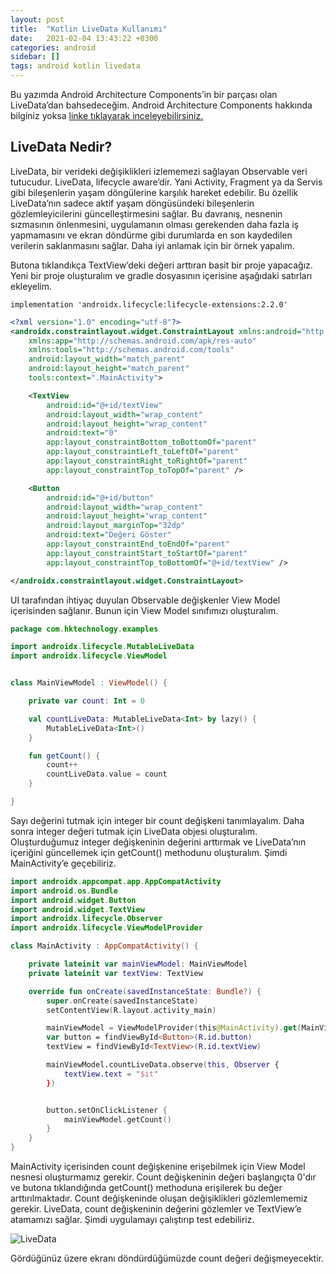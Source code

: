 ```yaml
---
layout: post
title:  "Kotlin LiveData Kullanımı"
date:   2021-02-04 13:43:22 +0300
categories: android 
sidebar: []
tags: android kotlin livedata
---
```


Bu yazımda Android Architecture Components’in bir parçası olan LiveData’dan bahsedeceğim. Android Architecture Components hakkında bilginiz yoksa [linke tıklayarak inceleyebilirsiniz.](https://developer.android.com/jetpack/guide)

## LiveData Nedir?

LiveData, bir verideki değişiklikleri izlememezi sağlayan Observable veri tutucudur. LiveData, lifecycle aware’dir. Yani Activity, Fragment ya da Servis gibi bileşenlerin yaşam döngülerine karşılık hareket edebilir. Bu özellik LiveData’nın sadece aktif yaşam döngüsündeki bileşenlerin gözlemleyicilerini güncelleştirmesini sağlar. Bu davranış, nesnenin sızmasının önlenmesini, uygulamanın olması gerekenden daha fazla iş yapmamasını ve ekran döndürme gibi durumlarda en son kaydedilen verilerin saklanmasını sağlar. Daha iyi anlamak için bir örnek yapalım.

Butona tıklandıkça TextView’deki değeri arttıran basit bir proje yapacağız. Yeni bir proje oluşturalım ve gradle dosyasının içerisine aşağıdaki satırları ekleyelim.

```
implementation 'androidx.lifecycle:lifecycle-extensions:2.2.0'
```

```xml
<?xml version="1.0" encoding="utf-8"?>
<androidx.constraintlayout.widget.ConstraintLayout xmlns:android="http://schemas.android.com/apk/res/android"
    xmlns:app="http://schemas.android.com/apk/res-auto"
    xmlns:tools="http://schemas.android.com/tools"
    android:layout_width="match_parent"
    android:layout_height="match_parent"
    tools:context=".MainActivity">

    <TextView
        android:id="@+id/textView"
        android:layout_width="wrap_content"
        android:layout_height="wrap_content"
        android:text="0"
        app:layout_constraintBottom_toBottomOf="parent"
        app:layout_constraintLeft_toLeftOf="parent"
        app:layout_constraintRight_toRightOf="parent"
        app:layout_constraintTop_toTopOf="parent" />

    <Button
        android:id="@+id/button"
        android:layout_width="wrap_content"
        android:layout_height="wrap_content"
        android:layout_marginTop="32dp"
        android:text="Değeri Göster"
        app:layout_constraintEnd_toEndOf="parent"
        app:layout_constraintStart_toStartOf="parent"
        app:layout_constraintTop_toBottomOf="@+id/textView" />

</androidx.constraintlayout.widget.ConstraintLayout>
```

UI tarafından ihtiyaç duyulan Observable değişkenler View Model içerisinden sağlanır. Bunun için View Model sınıfımızı oluşturalım.

```kotlin
package com.hktechnology.examples

import androidx.lifecycle.MutableLiveData
import androidx.lifecycle.ViewModel


class MainViewModel : ViewModel() {

    private var count: Int = 0

    val countLiveData: MutableLiveData<Int> by lazy() {
        MutableLiveData<Int>()
    }

    fun getCount() {
        count++
        countLiveData.value = count
    }

}
```

Sayı değerini tutmak için integer bir count değişkeni tanımlayalım. Daha sonra integer değeri tutmak için LiveData objesi oluşturalım. Oluşturduğumuz integer değişkeninin değerini arttırmak ve LiveData’nın içeriğini güncellemek için getCount() methodunu oluşturalım. Şimdi MainActivity’e geçebiliriz.

```kotlin
import androidx.appcompat.app.AppCompatActivity
import android.os.Bundle
import android.widget.Button
import android.widget.TextView
import androidx.lifecycle.Observer
import androidx.lifecycle.ViewModelProvider

class MainActivity : AppCompatActivity() {

    private lateinit var mainViewModel: MainViewModel
    private lateinit var textView: TextView

    override fun onCreate(savedInstanceState: Bundle?) {
        super.onCreate(savedInstanceState)
        setContentView(R.layout.activity_main)

        mainViewModel = ViewModelProvider(this@MainActivity).get(MainViewModel::class.java)
        var button = findViewById<Button>(R.id.button)
        textView = findViewById<TextView>(R.id.textView)

        mainViewModel.countLiveData.observe(this, Observer {
            textView.text = "$it"
        })


        button.setOnClickListener {
            mainViewModel.getCount()
        }
    }
}
``` 

MainActivity içerisinden count değişkenine erişebilmek için View Model nesnesi oluşturmamız gerekir. Count değişkeninin değeri başlangıçta 0'dır ve butona tıklandığında getCount() methoduna erişilerek bu değer arttırılmaktadır. Count değişkeninde oluşan değişiklikleri gözlemlememiz gerekir. LiveData, count değişkeninin değerini gözlemler ve TextView’e atamamızı sağlar.
Şimdi uygulamayı çalıştırıp test edebiliriz.

![LiveData](https://i.ibb.co/SXRdwLb/livedata.gif)

Gördüğünüz üzere ekranı döndürdüğümüzde count değeri değişmeyecektir. 
